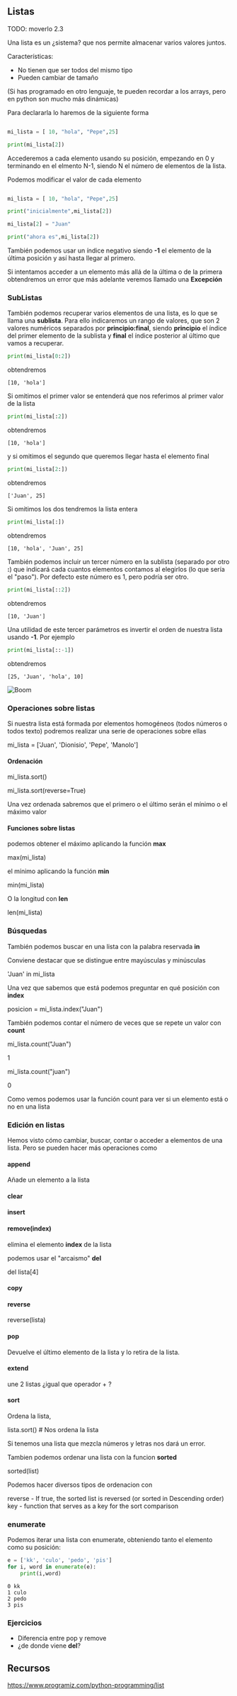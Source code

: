 ## Listas

TODO: moverlo 2.3

Una lista es un ¿sistema? que nos permite almacenar varios valores juntos.

Características:

* No tienen que ser todos del mismo tipo
* Pueden cambiar de tamaño

(Si has programado en otro lenguaje, te pueden recordar a los arrays, pero en python son mucho más dinámicas)

Para declararla lo haremos de la siguiente forma

```python

mi_lista = [ 10, "hola", "Pepe",25]

print(mi_lista[2])

```

Accederemos a cada elemento usando su posición, empezando  en 0 y terminando en el elmento N-1, siendo N el número de elementos de la lista. 

Podemos modificar el valor de cada elemento


```python

mi_lista = [ 10, "hola", "Pepe",25]

print("inicialmente",mi_lista[2])

mi_lista[2] = "Juan"

print("ahora es",mi_lista[2])

```

También podemos usar un índice negativo siendo **-1** el elemento de la última posición y así hasta llegar al primero.

Si intentamos acceder a un elemento más allá de la última o de la primera obtendremos un error que más adelante veremos llamado una **Excepción**

### SubListas

También podemos recuperar varios elementos de una lista, es lo que se llama una **sublista**. Para ello indicaremos un rango de valores, que son 2 valores numéricos separados por **principio:final**, siendo **principio** el índice del primer elemento de la sublista y **final**  el índice posterior al último que vamos a recuperar. 

```python
print(mi_lista[0:2])
```
obtendremos 
```
[10, 'hola']
```
Si omitimos el primer valor se entenderá que nos referimos al primer valor de la lista 

```python
print(mi_lista[:2])
```
obtendremos 
```
[10, 'hola']
```

y si omitimos el segundo que queremos llegar hasta el elemento final

```python
print(mi_lista[2:])
```

obtendremos 
```
['Juan', 25]
```

Si omitimos los dos tendremos la lista entera

```python
print(mi_lista[:])
```


obtendremos 
```
[10, 'hola', 'Juan', 25]
```

También podemos incluir un tercer número en la sublista (separado por otro **:**) que indicará cada cuantos elementos contamos al elegirlos (lo que sería el "paso"). Por defecto este número es 1, pero podría ser otro. 

```python
print(mi_lista[::2])
```
obtendremos 
```
[10, 'Juan']
```

Una utilidad de este tercer parámetros es invertir el orden de nuestra lista usando **-1**. Por ejemplo
```python
print(mi_lista[::-1])
```
obtendremos 
```
[25, 'Juan', 'hola', 10]
```

![Boom](./images/Boom.png)

### Operaciones sobre listas

Si nuestra lista está formada por elementos homogéneos (todos números o todos texto) podremos realizar una serie de operaciones sobre ellas

mi_lista = ['Juan', 'Dionisio', 'Pepe', 'Manolo']

#### Ordenación



mi_lista.sort()


mi_lista.sort(reverse=True)

Una vez ordenada sabremos que el primero o el último serán el mínimo o el máximo valor

#### Funciones sobre listas

podemos obtener el máximo aplicando la función **max**

max(mi_lista)

el mínimo aplicando la función **min**

min(mi_lista)

O la longitud con **len**

len(mi_lista)

### Búsquedas

También podemos buscar en una lista con la palabra reservada **in**

Conviene destacar que se distingue entre mayúsculas y minúsculas

'Juan' in mi_lista

Una vez que sabemos que está podemos preguntar en qué posición con **index**

posicion = mi_lista.index("Juan")

También podemos contar el número de veces que se repete un valor con **count** 

mi_lista.count("Juan")

1

mi_lista.count("juan")

0

Como vemos podemos usar la función count para ver si un elemento está o no en una lista

### Edición en listas

Hemos visto cómo cambiar, buscar, contar o acceder a elementos de una lista. Pero se pueden hacer más operaciones como 

#### append
Añade un elemento a la lista

#### clear

#### insert

#### remove(index)

elimina el elemento **index** de la lista

podemos usar el "arcaismo" **del**

del lista[4]

#### copy

#### reverse

reverse(lista)


#### pop

Devuelve el último elemento de la lista y lo retira de la lista.


#### extend

une 2 listas 
¿igual que operador + ?

#### sort

Ordena la lista,

lista.sort() # Nos ordena la lista

Si tenemos una lista que mezcla números y letras nos dará un error.

Tambien podemos ordenar una lista con la funcion **sorted**

sorted(list)

Podemos hacer diversos tipos de ordenacion con 

reverse - If true, the sorted list is reversed (or sorted in Descending order)
key - function that serves as a key for the sort comparison


### enumerate

Podemos iterar una lista con enumerate, obteniendo tanto el elemento como su posición:


```python
e = ['kk', 'culo', 'pedo', 'pis']
for i, word in enumerate(e):
    print(i,word)

```
```
0 kk
1 culo
2 pedo
3 pis
``` 

### Ejercicios

* Diferencia entre pop y remove
* ¿de donde viene **del**?


## Recursos

https://www.programiz.com/python-programming/list


